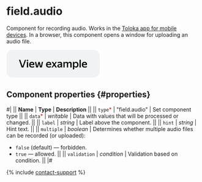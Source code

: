 # field.audio

Component for recording audio. Works in the [Toloka app for mobile devices](https://toloka.ai/tolokers/docs/mobile/?lang=en). In a browser, this component opens a window for uploading an audio file.

[![View example in the sandbox](../_images/buttons/view-example.svg)](https://ya.cc/t/W77mHJnc3tyyrm)

## Component properties {#properties}

#|
|| **Name** | **Type** | **Description** ||
|| `type`<span style="color: red">\*</span> | "field.audio" | Set component type ||
|| `data`<span style="color: red">\*</span> | _writable_ | Data with values that will be processed or changed. ||
|| `label` | _string_ | Label above the component. ||
|| `hint` | _string_ | Hint text. ||
|| `multiple` | _boolean_ | Determines whether multiple audio files can be recorded (or uploaded):

- `false` (default) — forbidden.
- `true` — allowed. ||
  || `validation` | _condition_ | Validation based on condition. ||
  |#

{% include [contact-support](../_includes/contact-support.md) %}
